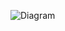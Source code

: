 ![Diagram](https://user-images.githubusercontent.com/107227057/181157579-587d460a-7960-4b18-8efa-ec604d9671e0.jpg)